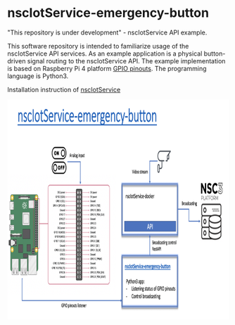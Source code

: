 # nscIotService-emergency-button
"This repository is under development" - nscIotService API example.

This software repository is intended to familiarize usage of the nscIotService API services. As an example application is a physical button-driven signal routing to the nscIotService API. The example implementation is based on Raspberry Pi 4 platform [GPIO pinouts](https://www.raspberrypi.org/documentation/usage/gpio/). The programming language is Python3. 

Installation instruction of [nscIotService](https://github.com/NSION/nscIotService-docker)

<img src="https://github.com/NSION/nscIotService-emergency-button/blob/main/nscIotService-API-example.png" width="800" height="500">
